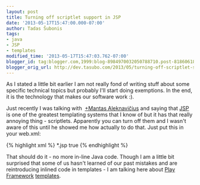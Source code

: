 ```yaml
---
layout: post
title: Turning off scriptlet support in JSP
date: '2013-05-17T15:47:00.000-07:00'
author: Tadas Šubonis
tags:
- java
- JSP
- templates
modified_time: '2013-05-17T15:47:03.762-07:00'
blogger_id: tag:blogger.com,1999:blog-8984970032050788710.post-8186061888236247214
blogger_orig_url: http://dev.tasubo.com/2013/05/turning-off-scriptlet-support-in-jsp.html
---
```


As I stated a little bit earlier I am not really fond of writing stuff about some specific 
technical topics but probably I'll start doing exemptions. In the end, it is the technology 
that makes our software work :).

Just recently I was talking with
 [+Mantas Aleknavičius](http://plus.google.com/107572716393707191258) and saying
 that [JSP](http://en.wikipedia.org/wiki/JSP) is one of the greatest templating 
 systems that I know of but it has that really annoying thing - scriptlets. 
 Apparently you can turn off them and I wasn't aware of this until he showed me 
 how actually to do that. Just put this in your web.xml:

{% highlight xml %}
    <jsp-config>
        <jsp-property-group>
            <url-pattern>*.jsp</url-pattern>
            <scripting-invalid>true</scripting-invalid>
        </jsp-property-group>
    </jsp-config>
{% endhighlight %}	

That should do it - no more in-line Java code. Though I am 
a little bit surprised that some of us hasn't learned of our past mistakes and are reintroducing 
inlined code in templates - I am talking here about [Play Framework](http://www.playframework.com/) 
[templates](http://www.playframework.com/documentation/2.1.1/JavaTemplates).